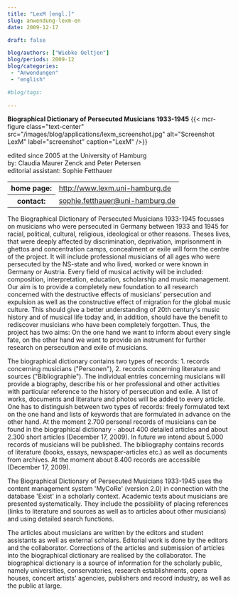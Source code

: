 ```yaml
---
title: "LexM [engl.]"
slug: anwendung-lexm-en
date: 2009-12-17

draft: false

blog/authors: ["Wiebke Oeltjen"]
blog/periods: 2009-12
blog/categories:
 - "Anwendungen"
 - "english"

#blog/tags:
 
---
```

**Biographical Dictionary of Persecuted Musicians 1933-1945**
{{< mcr-figure class="text-center" src="/images/blog/applications/lexm_screenshot.jpg" alt="Screenshot LexM"
  label="screenshot" caption="LexM" />}}

edited since 2005 at the University of Hamburg   
by: Claudia Maurer Zenck and Peter Petersen  
editorial assistant: Sophie Fetthauer

<table class="table" style="width:auto">
 <tr>
 	<th>home page:</th>
 	<td><a href="http://www.lexm.uni-hamburg.de/" alt="Link zum Lexikon LexM" title="link to the lexicon LexM">http://www.lexm.uni-hamburg.de</a></td>
 </tr>
 <tr>
   <th>contact:</th>
   <td><a href="mailto:sophie.fetthauer@uni-hamburg.de" title="e-mail address">sophie.fetthauer@uni-hamburg.de</a></td>
 </tr>
</table>

The Biographical Dictionary of Persecuted Musicians 1933-1945 focusses on musicians who were persecuted in Germany 
between 1933 and 1945 for racial, political, cultural, religious, ideological or other reasons. Theses lives, that 
were deeply affected by discrimination, deprivation, imprisonment in ghettos and concentration camps, concealment or 
exile will form the centre of the project. It will include professional musicians of all ages who were persecuted by 
the NS-state and who lived, worked or were known in Germany or Austria. Every field of musical activity will be included: 
composition, interpretation, education, scholarship and music management. Our aim is to provide a completely new 
foundation to all research concerned with the destructive effects of musicians' persecution and expulsion as well as 
the constructive effect of migration for the global music culture. This should give a better understanding of 20th 
century's music history and of musical life today and, in addition, should have the benefit to rediscover musicians who 
have been completely forgotten. Thus, the project has two aims: On the one hand we want to inform about every single 
fate, on the other hand we want to provide an instrument for further research on persecution and exile of musicians. 


The biographical dictionary contains two types of records: 1. records concerning musicians ("Personen"), 2. records 
concerning literature and sources ("Bibliographie"). The individual entries concerning musicians will provide a 
biography, describe his or her professional and other activities with particular reference to the history of persecution 
and exile. A list of works, documents and literature and photos will be added to every article. One has to distinguish 
between two types of records: freely formulated text on the one hand and lists of keywords that are formulated in 
advance on the other hand. At the moment 2.700 personal records of musicians can be found in the biographical dictionary  - 
about 400 detailed articles and about 2.300 short articles (December 17, 2009). In future we intend about 5.000 records of 
musicians will be published. The bibliography contains records of literature (books, essays, newspaper-articles etc.) as 
well as documents from archives. At the moment about 8.400 records are accessible (December 17, 2009).


The Biographical Dictionary of Persecuted Musicians 1933-1945 uses the content management system 'MyCoRe' (version 2.0) 
in connection with the database 'Exist' in a scholarly context. Academic texts about musicians are presented 
systematically. They include the possibility of placing references (links to literature and sources as well as to 
articles about other musicians) and using detailed search functions. 


The articles about musicians are written by the editors and student assistants as well as external scholars. Editorial 
work is done by the editors and the collaborator. Corrections of the articles and submission of articles into the 
biographical dictionary are realised by the collaborator. The biographical dictionary is a source of information for 
the scholarly public, namely universities, conservatories, research establishments, opera houses, concert artists' 
agencies, publishers and record industry, as well as the public at large.
